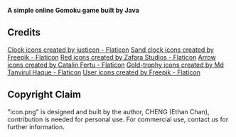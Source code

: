 **A simple online Gomoku game built by Java**

## Credits
<a href="https://www.flaticon.com/free-icons/clock" title="clock icons">Clock icons created by justicon - Flaticon</a>
<a href="https://www.flaticon.com/free-icons/sand-clock" title="sand clock icons">Sand clock icons created by Freepik - Flaticon</a>
<a href="https://www.flaticon.com/free-icons/red" title="red icons">Red icons created by Zafara Studios - Flaticon</a>
<a href="https://www.flaticon.com/free-icons/arrow" title="arrow icons">Arrow icons created by Catalin Fertu - Flaticon</a>
<a href="https://www.flaticon.com/free-icons/gold-trophy" title="gold-trophy icons">Gold-trophy icons created by Md Tanvirul Haque - Flaticon</a>
<a href="https://www.flaticon.com/free-icons/user" title="user icons">User icons created by Freepik - Flaticon</a>

## Copyright Claim
"icon.png" is designed and built by the author, CHENG (Ethan Chan), contribution is needed for personal use. For commercial use, contact us for further information.
